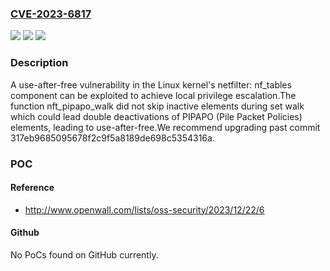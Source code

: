 ### [CVE-2023-6817](https://cve.mitre.org/cgi-bin/cvename.cgi?name=CVE-2023-6817)
![](https://img.shields.io/static/v1?label=Product&message=Kernel&color=blue)
![](https://img.shields.io/static/v1?label=Version&message=5.6%3C%206.7%20&color=brighgreen)
![](https://img.shields.io/static/v1?label=Vulnerability&message=CWE-416%20Use%20After%20Free&color=brighgreen)

### Description

A use-after-free vulnerability in the Linux kernel's netfilter: nf_tables component can be exploited to achieve local privilege escalation.The function nft_pipapo_walk did not skip inactive elements during set walk which could lead double deactivations of PIPAPO (Pile Packet Policies) elements, leading to use-after-free.We recommend upgrading past commit 317eb9685095678f2c9f5a8189de698c5354316a.

### POC

#### Reference
- http://www.openwall.com/lists/oss-security/2023/12/22/6

#### Github
No PoCs found on GitHub currently.

